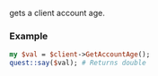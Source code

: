 gets a client account age.
### Example

```perl
my $val = $client->GetAccountAge();
quest::say($val); # Returns double
```